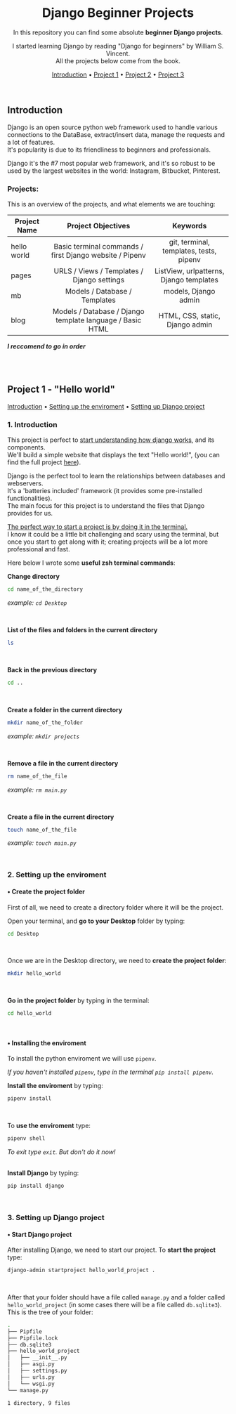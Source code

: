 <div align="center">

# Django Beginner Projects

In this repository you can find some absolute **beginner Django projects**.

I started learning Django by reading "Django for beginners" by William S. Vincent.<br />
All the projects below come from the book.

[Introduction](#introduction) •
[Project 1](#project-1) •
[Project 2](#project-2) •
[Project 3](#project-3)

</div>

<br />

## Introduction
Django is an open source python web framework used to handle various connections to the DataBase, extract/insert data, manage the requests and a lot of features.  
It's popularity is due to its friendliness to beginners and professionals.  

Django it's the #7 most popular web framework, and it's so robust to be used by the largest websites in the world: Instagram, Bitbucket, Pinterest.

### Projects:
This is an overview of the projects, and what elements we are touching:  

| Project Name  | Project Objectives  | Keywords|
| ------------- |:-------------:|:-----------:|
| hello world   | Basic terminal commands / first Django website / Pipenv | git, terminal, templates, tests, pipenv|
| pages         | URLS / Views / Templates / Django settings | ListView, urlpatterns, Django templates |
| mb            | Models / Database / Templates      |models, Django admin|
| blog          | Models / Database / Django template language / Basic HTML | HTML, CSS, static, Django admin |

**_I reccomend to go in order_**

<br />

<br />

## Project 1 - "Hello world"
[Introduction](#1-introduction) • [Setting up the enviroment](#2-setting-up-the-enviroment) • [Setting up Django project](#3-setting-up-django-project)
### 1. Introduction
This project is perfect to <ins>start understanding how django works</ins>, and its components.  
We'll build a simple website that displays the text "Hello world!", (you can find the full project [here](#introduction)).  

Django is the perfect tool to learn the relationships between databases and webservers.  
It's a 'batteries included' framework (it provides some pre-installed functionalities).  
The main focus for this project is to understand the files that Django provides for us.  

<ins>The perfect way to start a project is by doing it in the terminal.</ins>  
I know it could be a little bit challenging and scary using the terminal, but once you start to get along with it; creating projects will be a lot more professional and fast.  

Here below I wrote some **useful zsh terminal commands**:  

**Change directory**
```zsh
cd name_of_the_directory
```
_example: `cd Desktop`_

<br />

**List of the files and folders in the current directory**
```zsh
ls
```
<br />

**Back in the previous directory**
```zsh
cd ..
```
<br />

**Create a folder in the current directory**
```zsh
mkdir name_of_the_folder
```
_example: `mkdir projects`_

<br />

**Remove a file in the current directory**
```zsh
rm name_of_the_file
```
_example: `rm main.py`_

<br />

**Create a file in the current directory**
```zsh
touch name_of_the_file
```
_example: `touch main.py`_

<br />


### 2. Setting up the enviroment
####  • Create the project folder
First of all, we need to create a directory folder where it will be the project.

Open your terminal, and **go to your Desktop** folder by typing:
```zsh
cd Desktop
```
<br />

Once we are in the Desktop directory, we need to **create the project folder**:
```zsh
mkdir hello_world
```
<br />

**Go in the project folder** by typing in the terminal:
```zsh
cd hello_world
```
<br />

#### • Installing the enviroment

To install the python enviroment we will use `pipenv`.

_If you haven't installed `pipenv`, type in the terminal `pip install pipenv`._

**Install the enviroment** by typing:
```zsh
pipenv install
```
<br />

To **use the enviroment** type:
```zsh
pipenv shell
```
_To exit type `exit`. But don't do it now!_  
<br />

**Install Django** by typing:
```zsh
pip install django
```
<br />

### 3. Setting up Django project
#### • Start Django project
After installing Django, we need to start our project.
To **start the project** type:
```zsh
django-admin startproject hello_world_project .
```
<br />

After that your folder should have a file called `manage.py` and a folder called `hello_world_project` (in some cases there will be a file called `db.sqlite3`).
This is the tree of your folder:
```zsh
.
├── Pipfile
├── Pipfile.lock
├── db.sqlite3
├── hello_world_project
│   ├── __init__.py
│   ├── asgi.py
│   ├── settings.py
│   ├── urls.py
│   └── wsgi.py
└── manage.py

1 directory, 9 files
```
